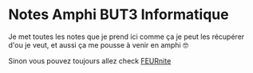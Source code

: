 # Notes Amphi BUT3 Informatique

Je met toutes les notes que je prend ici comme ça je peut les récupérer d'ou je veut, et aussi ça me pousse à venir en amphi 🤓




Sinon vous pouvez toujours allez check [FEURnite]([URL](https://github.com/LePeruvienn/FEURnite))
